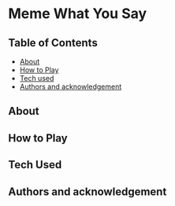# Meme What You Say

## Table of Contents

- [About](#About)
- [How to Play](#How-to-play)
- [Tech used](#Tech-used)
- [Authors and acknowledgement](#Authors-and-acknowledgment)

## About

## How to Play

## Tech Used

## Authors and acknowledgement
